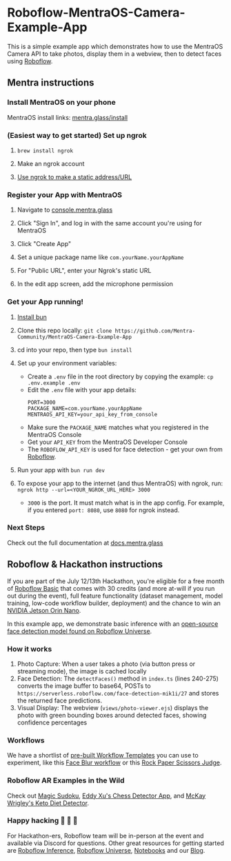 # Roboflow-MentraOS-Camera-Example-App

This is a simple example app which demonstrates how to use the MentraOS Camera API to take photos, display them in a webview, then to detect faces using [Roboflow](https://roboflow.com).

## Mentra instructions

### Install MentraOS on your phone

MentraOS install links: [mentra.glass/install](https://mentra.glass/install)

### (Easiest way to get started) Set up ngrok

1. `brew install ngrok`

2. Make an ngrok account

3. [Use ngrok to make a static address/URL](https://dashboard.ngrok.com/)

### Register your App with MentraOS

1. Navigate to [console.mentra.glass](https://console.mentra.glass/)

2. Click "Sign In", and log in with the same account you're using for MentraOS

3. Click "Create App"

4. Set a unique package name like `com.yourName.yourAppName`

5. For "Public URL", enter your Ngrok's static URL

6. In the edit app screen, add the microphone permission

### Get your App running!

1. [Install bun](https://bun.sh/docs/installation)

2. Clone this repo locally: `git clone https://github.com/Mentra-Community/MentraOS-Camera-Example-App`

3. cd into your repo, then type `bun install`

4. Set up your environment variables:

   - Create a `.env` file in the root directory by copying the example: `cp .env.example .env`
   - Edit the `.env` file with your app details:
     ```
     PORT=3000
     PACKAGE_NAME=com.yourName.yourAppName
     MENTRAOS_API_KEY=your_api_key_from_console
     ```
   - Make sure the `PACKAGE_NAME` matches what you registered in the MentraOS Console
   - Get your `API_KEY` from the MentraOS Developer Console
   - The `ROBOFLOW_API_KEY` is used for face detection - get your own from [Roboflow](https://roboflow.com).

5. Run your app with `bun run dev`

6. To expose your app to the internet (and thus MentraOS) with ngrok, run: `ngrok http --url=<YOUR_NGROK_URL_HERE> 3000`
   - `3000` is the port. It must match what is in the app config. For example, if you entered `port: 8080`, use `8080` for ngrok instead.

### Next Steps

Check out the full documentation at [docs.mentra.glass](https://docs.mentra.glass/camera)

## Roboflow & Hackathon instructions

If you are part of the July 12/13th Hackathon, you're eligible for a free month of [Roboflow Basic](https://roboflow.com/pricing) that comes with 30 credits (and more at-will if you run out during the event), full feature functionality (dataset management, model training, low-code workflow builder, deployment) and the chance to win an [NVIDIA Jetson Orin Nano](https://www.nvidia.com/en-us/autonomous-machines/embedded-systems/jetson-orin/nano-super-developer-kit/).

In this example app, we demonstrate basic inference with an [open-source face detection model found on Roboflow Universe](https://universe.roboflow.com/mohamed-traore-2ekkp/face-detection-mik1i/model/27).

### How it works

1. Photo Capture: When a user takes a photo (via button press or streaming mode), the image is cached locally
2. Face Detection: The `detectFaces()` method in `index.ts` (lines 240-275) converts the image buffer to base64, POSTs to `https://serverless.roboflow.com/face-detection-mik1i/27` and stores the returned face predictions.
3. Visual Display: The webview (`views/photo-viewer.ejs`) displays the photo with green bounding boxes around detected faces, showing confidence percentages

### Workflows

We have a shortlist of [pre-built Workflow Templates](https://roboflow.com/workflows/templates) you can use to experiment, like this [Face Blur workflow](https://app.roboflow.com/workflows/embed/eyJhbGciOiJIUzI1NiIsInR5cCI6IkpXVCJ9.eyJ3b3JrZmxvd0lkIjoiZDN4ZkZjMThxdDVRelZPanVRenciLCJ3b3Jrc3BhY2VJZCI6ImtyT1RBYm5jRmhvUU1DZExPbGU0IiwidXNlcklkIjoiSW1GTElaU2tHYk55OXpiNFV1cWxNelBScHBRMiIsImlhdCI6MTcyNDgwNjg3OX0.JMfQi5kvY7ksrnxDjN-Ema_w3-xIoxud6EEJQ68QGJs) or this [Rock Paper Scissors Judge](https://app.roboflow.com/workflows/embed/eyJhbGciOiJIUzI1NiIsInR5cCI6IkpXVCJ9.eyJ3b3JrZmxvd0lkIjoidXFSSDgwVlFrcUV5OXp4cHp0bUYiLCJ3b3Jrc3BhY2VJZCI6ImtyT1RBYm5jRmhvUU1DZExPbGU0IiwidXNlcklkIjoiSW1GTElaU2tHYk55OXpiNFV1cWxNelBScHBRMiIsImlhdCI6MTcyNDgwNzAzN30.MOAlWXd6fwRusaL4JIEc2RCfNAfBiOD_Lkt6TPTdang).

### Roboflow AR Examples in the Wild

Check out [Magic Sudoku](https://x.com/braddwyer/status/910030265006923776), [Eddy Xu's Chess Detector App](https://x.com/eddybuild/status/1878263416080482312), and [McKay Wrigley's Keto Diet Detector](https://x.com/mckaywrigley/status/1653464294493921280?lang=en).

### Happy hacking 🚀 🚀 🚀

For Hackathon-ers, Roboflow team will be in-person at the event and available via Discord for questions. Other great resources for getting started are [Roboflow Inference](https://inference.roboflow.com/), [Roboflow Universe](https://universe.roboflow.com/), [Notebooks](https://github.com/roboflow/notebooks) and our [Blog](https://blog.roboflow.com/).
